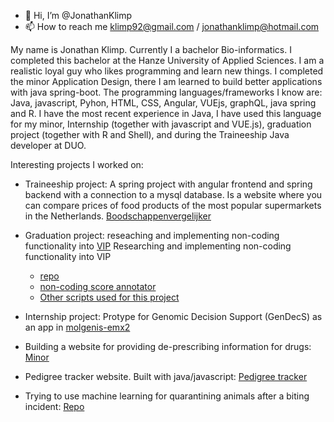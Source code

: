 - 👋 Hi, I’m @JonathanKlimp
- 📫 How to reach me klimp92@gmail.com / jonathanklimp@hotmail.com

My name is Jonathan Klimp. Currently I a bachelor Bio-informatics. I completed this bachelor at the Hanze University of Applied Sciences. 
I am a realistic loyal guy who likes programming and learn new things. I completed the minor Application Design,
there I am learned to build better applications with java spring-boot. The programming languages/frameworks I know are: Java, javascript, Pyhon, HTML, CSS, Angular, VUEjs, graphQL, java spring and R. 
I have the most recent experience in Java, I have used this language for my minor, Internship (together with javascript and VUE.js), graduation project (together with R and Shell), and during the Traineeship Java developer at DUO.


Interesting projects I worked on:
- Traineeship project: A spring project with angular frontend and spring backend with a connection to a mysql database. Is a website where you can compare prices of food products of the most popular supermarkets in the Netherlands. [Boodschappenvergelijker](https://github.com/JonathanKlimp/boodschappen_vergelijker)

- Graduation project: reseaching and implementing non-coding functionality into [VIP](https://github.com/molgenis/vip)
Researching and implementing non-coding functionality into VIP 
  - [repo](https://github.com/molgenis/vip/tree/feat/non-coding) 
  - [non-coding score annotator](https://github.com/molgenis/vip-decision-tree/tree/feat/annotation) 
  - [Other scripts used for this project](https://github.com/JonathanKlimp/Graduation-scripts)

- Internship project: Protype for Genomic Decision Support (GenDecS) as an app in [molgenis-emx2](https://github.com/JonathanKlimp/molgenis-emx2/tree/master/apps/gendecs)

- Building a website for providing de-prescribing information for drugs: [Minor](https://github.com/MinorApplicationDesign/MinorApplicationDesign)

- Pedigree tracker website. Built with java/javascript: [Pedigree tracker](https://bitbucket.org/JonathanKlimp/thema10/src/master/)

- Trying to use machine learning for quarantining animals after a biting incident: [Repo](https://bitbucket.org/JonathanKlimp/thema09/src/master/)

